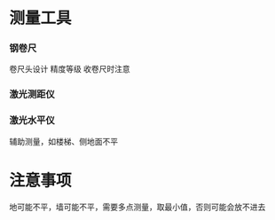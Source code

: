 # 测量工具

### 钢卷尺
卷尺头设计
精度等级
收卷尺时注意

### 激光测距仪

### 激光水平仪

辅助测量，如楼梯、侧地面不平


# 注意事项

地可能不平，墙可能不平，需要多点测量，取最小值，否则可能会放不进去




